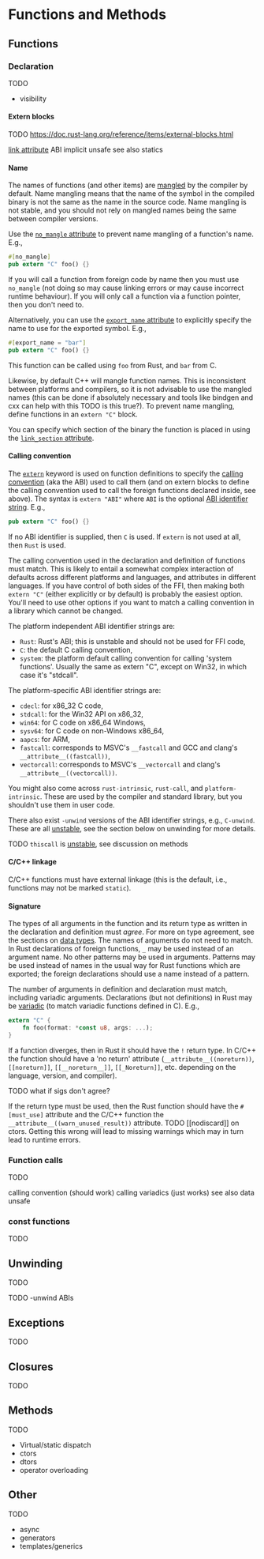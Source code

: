 # Functions and Methods

## Functions

### Declaration

TODO

* visibility

#### Extern blocks

TODO https://doc.rust-lang.org/reference/items/external-blocks.html

[link attribute](https://doc.rust-lang.org/reference/items/external-blocks.html#the-link-attribute)
ABI
implicit unsafe
see also statics

#### Name

The names of functions (and other items) are [mangled](https://rust-lang.github.io/rfcs/2603-rust-symbol-name-mangling-v0.html) by the compiler by default. Name mangling means that the name of the symbol in the compiled binary is not the same as the name in the source code. Name mangling is not stable, and you should not rely on mangled names being the same between compiler versions.

Use the [`no_mangle` attribute](https://doc.rust-lang.org/reference/abi.html#the-no_mangle-attribute) to prevent name mangling of a function's name. E.g.,

```rust
#[no_mangle]
pub extern "C" foo() {}
```

If you will call a function from foreign code by name then you must use `no_mangle` (not doing so may cause linking errors or may cause incorrect runtime behaviour). If you will only call a function via a function pointer, then you don't need to.

Alternatively, you can use the [`export_name` attribute](https://doc.rust-lang.org/reference/abi.html#the-export_name-attribute) to explicitly specify the name to use for the exported symbol. E.g.,

```rust
#[export_name = "bar"]
pub extern "C" foo() {}
```

This function can be called using `foo` from Rust, and `bar` from C.

Likewise, by default C++ will mangle function names. This is inconsistent between platforms and compilers, so it is not advisable to use the mangled names (this can be done if absolutely necessary and tools like bindgen and cxx can help with this TODO is this true?). To prevent name mangling, define functions in an `extern "C"` block.

You can specify which section of the binary the function is placed in using the [`link_section` attribute](https://doc.rust-lang.org/reference/abi.html#the-link_section-attribute).

#### Calling convention

The [`extern`](https://doc.rust-lang.org/reference/items/functions.html#extern-function-qualifier) keyword is used on function definitions to specify the [calling convention](https://doc.rust-lang.org/nomicon/ffi.html#foreign-calling-conventions) (aka the ABI) used to call them (and on extern blocks to define the calling convention used to call the foreign functions declared inside, see above). The syntax is `extern "ABI"` where `ABI` is the optional [ABI identifier string](https://doc.rust-lang.org/reference/items/external-blocks.html#abi). E.g.,

```rust
pub extern "C" foo() {}
```

If no ABI identifier is supplied, then `C` is used. If `extern` is not used at all, then `Rust` is used.

The calling convention used in the declaration and definition of functions must match. This is likely to entail a somewhat complex interaction of defaults across different platforms and languages, and attributes in different languages. If you have control of both sides of the FFI, then making both `extern "C"` (either explicitly or by default) is probably the easiest option. You'll need to use other options if you want to match a calling convention in a library which cannot be changed.

The platform independent ABI identifier strings are:

* `Rust`: Rust's ABI; this is unstable and should not be used for FFI code,
* `C`: the default C calling convention,
* `system`: the platform default calling convention for calling 'system functions'. Usually the same as extern "C", except on Win32, in which case it's "stdcall".

The platform-specific ABI identifier strings are:

* `cdecl`: for x86_32 C code,
* `stdcall`: for the Win32 API on x86_32,
* `win64`: for C code on x86_64 Windows,
* `sysv64`: for C code on non-Windows x86_64,
* `aapcs`: for ARM,
* `fastcall`: corresponds to MSVC's `__fastcall` and GCC and clang's `__attribute__((fastcall))`,
* `vectorcall`: corresponds to MSVC's `__vectorcall` and clang's `__attribute__((vectorcall))`.

You might also come across `rust-intrinsic`, `rust-call`, and `platform-intrinsic`. These are used by the compiler and standard library, but you shouldn't use them in user code.

There also exist `-unwind` versions of the ABI identifier strings, e.g., `C-unwind`. These are all [unstable](https://github.com/rust-lang/rust/issues/74990), see the section below on unwinding for more details.

TODO `thiscall` is [unstable](https://github.com/rust-lang/rust/issues/42202), see discussion on methods

#### C/C++ linkage

C/C++ functions must have external linkage (this is the default, i.e., functions may not be marked `static`).

#### Signature

The types of all arguments in the function and its return type as written in the declaration and definition must *agree*. For more on type agreement, see the sections on [data types](TODO). The names of arguments do not need to match. In Rust declarations of foreign functions, `_` may be used instead of an argument name. No other patterns may be used in arguments. Patterns may be used instead of names in the usual way for Rust functions which are exported; the foreign declarations should use a name instead of a pattern.

The number of arguments in definition and declaration must match, including variadic arguments. Declarations (but not definitions) in Rust may be [variadic](https://doc.rust-lang.org/reference/items/external-blocks.html#variadic-functions) (to match variadic functions defined in C). E.g.,

```rust
extern "C" {
    fn foo(format: *const u8, args: ...);
}
```

If a function diverges, then in Rust it should have the `!` return type. In C/C++ the function should have a 'no return' attribute (`__attribute__((noreturn))`, `[[noreturn]]`, `[[__noreturn__]]`, `[[_Noreturn]]`, etc. depending on the language, version, and compiler).

TODO what if sigs don't agree?

If the return type must be used, then the Rust function should have the `#[must_use]` attribute and the C/C++ function the `__attribute__((warn_unused_result))` attribute. TODO [[nodiscard]] on ctors. Getting this wrong will lead to missing warnings which may in turn lead to runtime errors.

### Function calls

TODO

calling convention (should work)
calling variadics (just works)
see also data
unsafe

### const functions

TODO

## Unwinding

TODO

TODO -unwind ABIs

## Exceptions

TODO

## Closures

TODO

## Methods

TODO

* Virtual/static dispatch
* ctors
* dtors
* operator overloading

## Other

TODO

* async
* generators
* templates/generics
